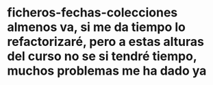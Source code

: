# ficheros-fechas-colecciones almenos va, si me da tiempo lo refactorizaré, pero a estas alturas del curso no se si tendré tiempo, muchos problemas me ha dado ya
